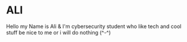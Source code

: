 # ALI
Hello my Name is Ali & I'm  cybersecurity student who like tech and cool stuff 
be nice to me or i will do nothing (^-^)
